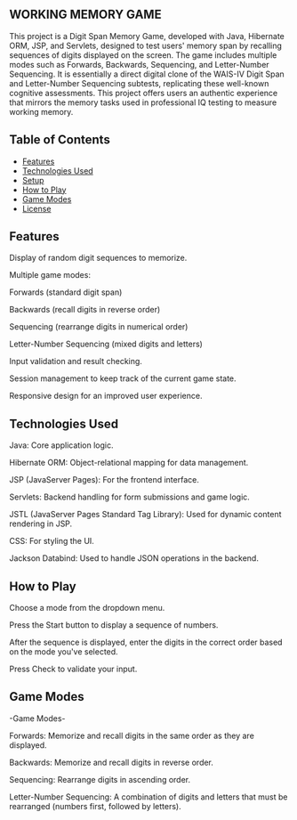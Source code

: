 ## WORKING MEMORY GAME


This project is a Digit Span Memory Game, developed with Java, Hibernate ORM, JSP, and Servlets, designed to test users' memory span by recalling sequences of digits displayed on the screen. The game includes multiple modes such as Forwards, Backwards, Sequencing, and Letter-Number Sequencing. It is essentially a direct digital clone of the WAIS-IV Digit Span and Letter-Number Sequencing subtests, replicating these well-known cognitive assessments. This project offers users an authentic experience that mirrors the memory tasks used in professional IQ testing to measure working memory.


## Table of Contents

- [Features](#features)
- [Technologies Used](#technologies-used)
- [Setup](#setup)
- [How to Play](#how-to-play)
- [Game Modes](#game-modes)
- [License](#license)

## Features

Display of random digit sequences to memorize.

Multiple game modes:

Forwards (standard digit span)

Backwards (recall digits in reverse order)

Sequencing (rearrange digits in numerical order)

Letter-Number Sequencing (mixed digits and letters)

Input validation and result checking.

Session management to keep track of the current game state.

Responsive design for an improved user experience.


## Technologies Used


Java: Core application logic.

Hibernate ORM: Object-relational mapping for data management.

JSP (JavaServer Pages): For the frontend interface.

Servlets: Backend handling for form submissions and game logic.

JSTL (JavaServer Pages Standard Tag Library): Used for dynamic content rendering in JSP.

CSS: For styling the UI.

Jackson Databind: Used to handle JSON operations in the backend.

## How to Play

Choose a mode from the dropdown menu.

Press the Start button to display a sequence of numbers.

After the sequence is displayed, enter the digits in the correct order based on the mode you've selected.

Press Check to validate your input.


## Game Modes

-Game Modes-

Forwards: Memorize and recall digits in the same order as they are displayed.

Backwards: Memorize and recall digits in reverse order.

Sequencing: Rearrange digits in ascending order.

Letter-Number Sequencing: A combination of digits and letters that must be rearranged (numbers first, followed by letters).
